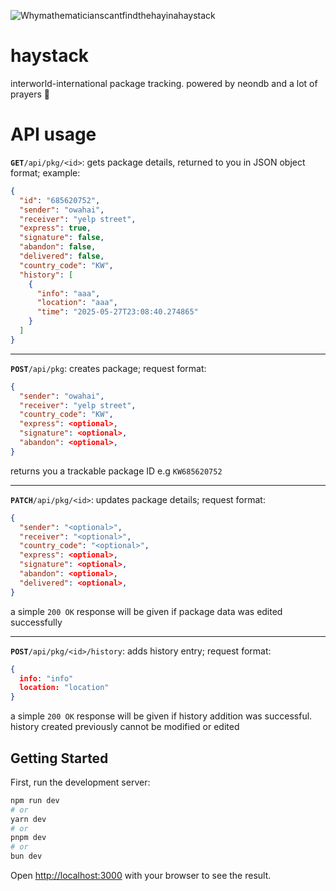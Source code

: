 ![Whymathematicianscantfindthehayinahaystack]()

# haystack
interworld-international package tracking. powered by neondb and a lot of prayers 🙏


# API usage
**`GET`**`/api/pkg/<id>`: gets package details, returned to you in JSON object format; example:

```JSON
{
  "id": "685620752",
  "sender": "owahai",
  "receiver": "yelp street",
  "express": true,
  "signature": false,
  "abandon": false,
  "delivered": false,
  "country_code": "KW",
  "history": [
    {
      "info": "aaa",
      "location": "aaa",
      "time": "2025-05-27T23:08:40.274865"
    }
  ]
}
```

---
**`POST`**`/api/pkg`: creates package; request format:
```JSON
{
  "sender": "owahai",
  "receiver": "yelp street",
  "country_code": "KW",
  "express": <optional>,
  "signature": <optional>,
  "abandon": <optional>,
}
```
returns you a trackable package ID e.g `KW685620752`

---
**`PATCH`**`/api/pkg/<id>`: updates package details; request format:
```JSON
{
  "sender": "<optional>",
  "receiver": "<optional>",
  "country_code": "<optional>",
  "express": <optional>,
  "signature": <optional>,
  "abandon": <optional>,
  "delivered": <optional>,
}
```
a simple `200 OK` response will be given if package data was edited successfully

---
**`POST`**`/api/pkg/<id>/history`: adds history entry; request format:
```JSON
{
  info: "info"
  location: "location"
}
```
a simple `200 OK` response will be given if history addition was successful. history created previously cannot be modified or edited



## Getting Started

First, run the development server:

```bash
npm run dev
# or
yarn dev
# or
pnpm dev
# or
bun dev
```

Open [http://localhost:3000](http://localhost:3000) with your browser to see the result.
